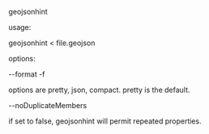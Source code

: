 geojsonhint

usage:

  geojsonhint < file.geojson

options:

--format -f

  options are pretty, json, compact. pretty is the default.

--noDuplicateMembers

  if set to false, geojsonhint will permit repeated properties.
